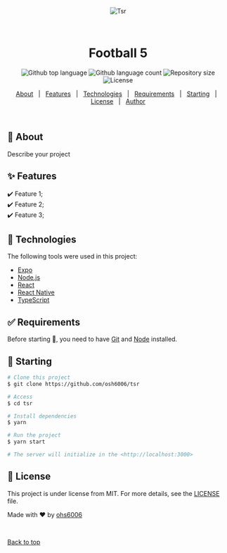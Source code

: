 <div align="center" id="top"> 
  <img src="./.github/app.gif" alt="Tsr" />

&#xa0;

  <!-- <a href="https://tsr.netlify.app">Demo</a> -->
</div>

<h1 align="center">Football 5</h1>

<p align="center">
  <img alt="Github top language" src="https://img.shields.io/github/languages/top/osh6006/tsr?color=56BEB8">

  <img alt="Github language count" src="https://img.shields.io/github/languages/count/osh6006/tsr?color=56BEB8">

  <img alt="Repository size" src="https://img.shields.io/github/repo-size/osh6006/tsr?color=56BEB8">

  <img alt="License" src="https://img.shields.io/github/license/osh6006/tsr?color=56BEB8">

  <!-- <img alt="Github issues" src="https://img.shields.io/github/issues/{{YOUR_GITHUB_USERNAME}}/tsr?color=56BEB8" /> -->

  <!-- <img alt="Github forks" src="https://img.shields.io/github/forks/{{YOUR_GITHUB_USERNAME}}/tsr?color=56BEB8" /> -->

  <!-- <img alt="Github stars" src="https://img.shields.io/github/stars/{{YOUR_GITHUB_USERNAME}}/tsr?color=56BEB8" /> -->
</p>

<!-- Status -->

<!-- <h4 align="center">
	🚧  Tsr 🚀 Under construction...  🚧
</h4>

<hr> -->

<p align="center">
  <a href="#dart-about">About</a> &#xa0; | &#xa0; 
  <a href="#sparkles-features">Features</a> &#xa0; | &#xa0;
  <a href="#rocket-technologies">Technologies</a> &#xa0; | &#xa0;
  <a href="#white_check_mark-requirements">Requirements</a> &#xa0; | &#xa0;
  <a href="#checkered_flag-starting">Starting</a> &#xa0; | &#xa0;
  <a href="#memo-license">License</a> &#xa0; | &#xa0;
  <a href="https://github.com/osh6006" target="_blank">Author</a>
</p>

<br>

## :dart: About

Describe your project

## :sparkles: Features

:heavy_check_mark: Feature 1;\
:heavy_check_mark: Feature 2;\
:heavy_check_mark: Feature 3;

## :rocket: Technologies

The following tools were used in this project:

- [Expo](https://expo.io/)
- [Node.js](https://nodejs.org/en/)
- [React](https://pt-br.reactjs.org/)
- [React Native](https://reactnative.dev/)
- [TypeScript](https://www.typescriptlang.org/)

## :white_check_mark: Requirements

Before starting :checkered_flag:, you need to have [Git](https://git-scm.com) and [Node](https://nodejs.org/en/) installed.

## :checkered_flag: Starting

```bash
# Clone this project
$ git clone https://github.com/osh6006/tsr

# Access
$ cd tsr

# Install dependencies
$ yarn

# Run the project
$ yarn start

# The server will initialize in the <http://localhost:3000>
```

## :memo: License

This project is under license from MIT. For more details, see the [LICENSE](LICENSE.md) file.

Made with :heart: by <a href="https://github.com/osh6006" target="_blank">ohs6006</a>

&#xa0;

<a href="#top">Back to top</a>
